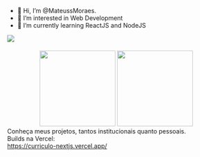 - 👋 Hi, I’m @MateussMoraes.
- 👀 I’m interested in Web Development
- 🌱 I’m currently learning ReactJS and NodeJS


<div>
  <a href="https://www.linkedin.com/in/mateus-moraes-826309225/" target="_blank"><img src="https://img.shields.io/badge/-LinkedIn-%230077B5?style=for-the-badge&logo=linkedin&logoColor=white" target="_blank"></a> 
</div>

<div align="center" style="margin-top: ">
  <img src="https://images-wixmp-ed30a86b8c4ca887773594c2.wixmp.com/f/82270e70-01a6-4570-8622-80a356bb7daa/dfeigs1-0808568b-c170-4e5d-9236-229174397e3f.gif?token=eyJ0eXAiOiJKV1QiLCJhbGciOiJIUzI1NiJ9.eyJzdWIiOiJ1cm46YXBwOjdlMGQxODg5ODIyNjQzNzNhNWYwZDQxNWVhMGQyNmUwIiwiaXNzIjoidXJuOmFwcDo3ZTBkMTg4OTgyMjY0MzczYTVmMGQ0MTVlYTBkMjZlMCIsIm9iaiI6W1t7InBhdGgiOiJcL2ZcLzgyMjcwZTcwLTAxYTYtNDU3MC04NjIyLTgwYTM1NmJiN2RhYVwvZGZlaWdzMS0wODA4NTY4Yi1jMTcwLTRlNWQtOTIzNi0yMjkxNzQzOTdlM2YuZ2lmIn1dXSwiYXVkIjpbInVybjpzZXJ2aWNlOmZpbGUuZG93bmxvYWQiXX0.gZqmch91_p9DKvrchO3iLApGU1TyBXthuJCDKqroj0Q" height="175" style="margin-top: 20"/>

<img src="https://media.tenor.com/A32q04Ml-DwAAAAC/tony-tony-tony-chopper.gif" height="175" />
</div>

<div> Conheça meus projetos, tantos institucionais quanto pessoais.</div>

<div>Builds na Vercel:</div>
<div><a href="https://curriculo-nextjs.vercel.app">https://curriculo-nextjs.vercel.app/</a></div>

